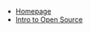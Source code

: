 - [Homepage](/)
- [Intro to Open Source](/intro-to-oss/)
<!-- - [Becoming Maintainer](/becoming-maintainer/) -->

